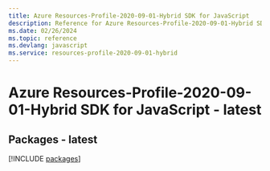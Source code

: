 ```yaml
---
title: Azure Resources-Profile-2020-09-01-Hybrid SDK for JavaScript
description: Reference for Azure Resources-Profile-2020-09-01-Hybrid SDK for JavaScript
ms.date: 02/26/2024
ms.topic: reference
ms.devlang: javascript
ms.service: resources-profile-2020-09-01-hybrid
---
```

# Azure Resources-Profile-2020-09-01-Hybrid SDK for JavaScript - latest
## Packages - latest
[!INCLUDE [packages](resources-profile-2020-09-01-hybrid-index.md)]